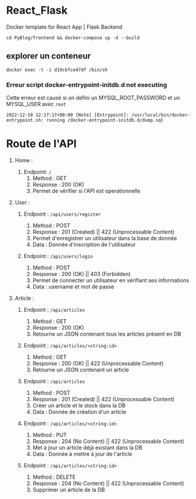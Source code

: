 # React_Flask
Docker template for React App | Flask Backend

`cd PyBlog/frontend && docker-compose up -d --build`

## explorer un conteneur
`docker exec -t -i d19cbfce47df /bin/sh`

### Erreur script docker-entrypoint-initdb.d not executing

Cette erreur est causé si on defini un MYSQL_ROOT_PASSWORD et un MYSQL_USER avec `root`

`2022-12-18 12:17:17+00:00 [Note] [Entrypoint]: /usr/local/bin/docker-entrypoint.sh: running /docker-entrypoint-initdb.d/dump.sql`

# Route de l'API

1. Home : 
    1. Endpoint: `/`
        1. Method : GET
        2. Response : 200 (OK)
        3. Permet de vérifier si l'API est operationnelle

2. User :
    1. Endpoint : `/api/users/register`
        1. Method : POST
        2. Response : 201 (Created) || 422 (Unprocessable Content)
        3. Permet d'enregistrer un utilisateur dans la base de donnée
        4. Data : Donnée d'inscription de l'utilisateur

    2. Endpoint : `/api/users/login`
        1. Method : POST
        2. Response : 200 (OK) || 403 (Forbidden)
        3. Permet de connecter un utilisateur en vérifiant ses informations
        4. Data : username et mot de passe

3. Article :
    1. Endpoint : `/api/articles`
        1. Method : GET
        2. Response : 200 (OK)
        3. Retourne un JSON contenant tous les articles présent en DB

    2. Endpoint : `/api/articles/<string:id>`
        1. Method : GET
        2. Response : 200 (OK) || 422 (Unprocessable Content)
        3. Retourne un JSON contenant un article

    3. Endpoint : `/api/articles`
        1. Method : POST
        2. Response : 201 (Created) || 422 (Unprocessable Content)
        3. Créer un article et le stock dans la DB
        4. Data : Donnée de création d'un article

    4. Endpoint : `/api/articles/<string:id>`
        1. Method : PUT
        2. Response : 204 (No Content) || 422 (Unprocessable Content)
        3. Met à jour un article déjà existant dans la DB
        4. Data : Donnée à mettre à jour de l'article

    5. Endpoint : `/api/articles/<string:id>`
        1. Method : DELETE
        2. Response : 204 (No Content) || 422 (Unprocessable Content)
        3. Supprimer un article de la DB


